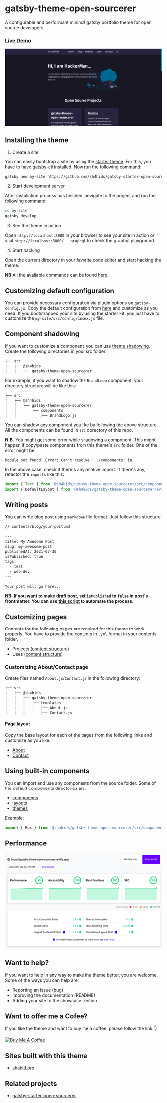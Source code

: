 # gatsby-theme-open-sourcerer

A configurable and performant minimal gatsby portfolio theme for open source developers.

### [Live Demo](https://gatsby-theme-open-sourcerer.netlify.app/)

![gatsby-theme-open-sourcerer](https://raw.githubusercontent.com/sh4hids/gatsby-theme-open-sourcerer/main/screenshots/gatsby-theme-open-sourcerer.png)

## Installing the theme

1. Create a site

You can easily bootstrap a site by using the [starter theme](https://github.com/sh4hids/gatsby-starter-open-sourcerer). For this, you have to have [gatsby-cli](https://www.gatsbyjs.com/docs/tutorial/part-0/#gatsby-cli) installed. Now run the following command:

```bash
gatsby new my-site https://github.com/sh4hids/gatsby-starter-open-sourcerer
```

2. Start development server

After installation process has finished, nevigate to the project and run the following command:

```bash
cd my-site
gatsby develop
```

3. See the theme in action

Open `http://localhost:8000` in your browser to see your site in action or visit `http://localhost:8000/___graphql` to check the graphql playground.

4. Start hacking

Open the current directory in your favorite code editor and start hacking the theme.

**NB** All the available commands can be found [here](https://github.com/sh4hids/gatsby-starter-open-sourcerer/blob/main/package.json).

## Customizing default configuration

You can provide necessary configuration via plugin options on `gatsby-config.js`. Copy the default configuration from [here](https://github.com/sh4hids/gatsby-theme-open-sourcerer/blob/main/src/config/index.js) and customize as you need. If you bootstrapped your site by using the starter kit, you just have to customize the `my-site/src/config/index.js` file.

## Component shadowing

If you want to customize a component, you can use [theme shadowing](https://www.gatsbyjs.com/docs/how-to/plugins-and-themes/shadowing/). Create the following directories in your src folder:

```
├── src
│   ├── @sh4hids
│   │   └── gatsby-theme-open-sourcerer
```

For example, if you want to shadow the `BrandLogo` component, your directory structure will be like this:

```
├── src
│   ├── @sh4hids
│   │   └── gatsby-theme-open-sourcerer
│   │       └── components
│   │           ├── BrandLogo.js
```

You can shadow any component you like by following the above structure. All the components can be found in `src` dorectory of this repo.

**N.B.** You might get some error while shadowing a component. This might happen if copy/paste components from this theme's `src` folder. One of the error might be:

```
Module not found: Error: Can't resolve '../components' in
```

In the above case, check if there's any relative import. If there's any, refactor the `imports` like this:

```javascript
import { Text } from '@sh4hids/gatsby-theme-open-sourcerer/src/components';
import { DefaultLayout } from '@sh4hids/gatsby-theme-open-sourcerer/src/layouts';
```

## Writing posts

You can write blog post using `markdown` file format. Just follow this structure:

```
// contents/blog/your-post.md

---
title: My Awesome Post
slug: my-awesome-post
publishedAt: 2021-07-30
isPublished: true
tags:
  - test
  - web dev
---

Your post will go here...
```

**NB: If you want to make draft post, set `isPublished` to `false` in post's frontmatter. You can use [this script](https://github.com/sh4hids/shahid.pro/blob/main/scripts/create-post.js) to automate the process.**

## Customizing pages

Contents for the following pages are required for this theme to work properly. You have to provide the contents in `.yml` format in your contents folder.

- Projects ([content structure](https://github.com/sh4hids/gatsby-theme-open-sourcerer/blob/main/contents/projects.yml))
- Uses ([content structure](https://github.com/sh4hids/gatsby-theme-open-sourcerer/blob/main/contents/uses.yml))

### Customizing About/Contact page

Create files named `About.js`/`Contact.js` in the following directory:

```
├── src
│   ├── @sh4hids
│   │   ├── gatsby-theme-open-sourcerer
│   │   │   ├── templates
│   │   │   │   ├── About.js
│   │   │   │   ├── Contact.js
```

#### Page layout

Copy the base layout for each of the pages from the following links and customize as you like.

- [About](https://github.com/sh4hids/gatsby-theme-open-sourcerer/blob/main/src/templates/About.js)
- [Contact](https://github.com/sh4hids/gatsby-theme-open-sourcerer/blob/main/src/templates/Contact.js)

## Using built-in components

You can import and use any components from the source folder. Some of the default components directories are:

- [components](https://github.com/sh4hids/gatsby-theme-open-sourcerer/tree/main/src/components)
- [layouts](https://github.com/sh4hids/gatsby-theme-open-sourcerer/tree/main/src/layouts)
- [themes](https://github.com/sh4hids/gatsby-theme-open-sourcerer/tree/main/src/styles/themes)

Example:

```javascript
import { Box } from '@shahids/gatsby-theme-open-sourcerer/src/components';
```

## Performance

![Performance](./screenshots/performance.png)

## Want to help?

If you want to help in any way to make the theme better, you are welcome. Some of the ways you can help are:

- Reporting an issue (bug)
- Improving the documentation (README)
- Adding your site to the showcase section

## Want to offer me a Cofee?

If you like the theme and want to buy me a coffee, please follow the link 👇

<a href="https://www.buymeacoffee.com/sh4hids" target="_blank"><img src="https://cdn.buymeacoffee.com/buttons/v2/default-blue.png" alt="Buy Me A Coffee" style="height: 60px !important;width: 217px !important;" ></a>

## Sites built with this theme

- [shahid.pro](https://shahid.pro)

## Related projects

- [gatsby-starter-open-sourcerer](https://github.com/sh4hids/gatsby-starter-open-sourcerer)
